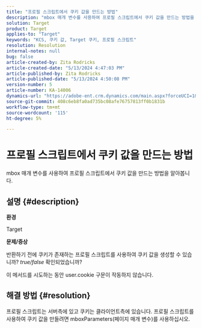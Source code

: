 ```yaml
---
title: "프로필 스크립트에서 쿠키 값을 만드는 방법"
description: "mbox 매개 변수를 사용하여 프로필 스크립트에서 쿠키 값을 만드는 방법을 알아봅니다."
solution: Target
product: Target
applies-to: "Target"
keywords: "KCS, 쿠키 값, Target 쿠키, 프로필 스크립트"
resolution: Resolution
internal-notes: null
bug: false
article-created-by: Zita Rodricks
article-created-date: "5/13/2024 4:47:03 PM"
article-published-by: Zita Rodricks
article-published-date: "5/13/2024 4:50:08 PM"
version-number: 5
article-number: KA-14006
dynamics-url: "https://adobe-ent.crm.dynamics.com/main.aspx?forceUCI=1&pagetype=entityrecord&etn=knowledgearticle&id=4a4fb16a-4811-ef11-9f8a-6045bd03c412"
source-git-commit: 408c6eb8fa0ad735bc08afe76757813ff0b1831b
workflow-type: tm+mt
source-wordcount: '115'
ht-degree: 5%

---
```


# 프로필 스크립트에서 쿠키 값을 만드는 방법


mbox 매개 변수를 사용하여 프로필 스크립트에서 쿠키 값을 만드는 방법을 알아봅니다.

## 설명 {#description}


<b>환경</b>

Target



<b>문제/증상</b>

반환하기 전에 쿠키가 존재하는 프로필 스크립트를 사용하여 쿠키 값을 생성할 수 있습니까? *true/false* 확인되었습니까?

이 메서드를 시도하는 동안 user.cookie 구문이 작동하지 않습니다.


## 해결 방법 {#resolution}


프로필 스크립트는 서버측에 있고 쿠키는 클라이언트측에 있습니다. 프로필 스크립트를 사용하여 쿠키 값을 만들려면 mboxParameters(페이지 매개 변수)를 사용하십시오.
